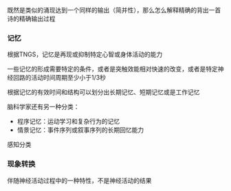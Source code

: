 既然是类似的涌现达到一个同样的输出（简并性），那么怎么解释精确的背出一首诗的精确输出过程



### 记忆



根据TNGS，记忆是再现或抑制特定心智或身体活动的能力

一些记忆的形成需要特定的条件，或者是突触效能相对快速的改变，或者是特定神经回路的活动时间周期至少小于1/3秒



根据记忆的有效时间和结构可以划分出长期记忆、短期记忆或是工作记忆

脑科学家还有另一种分类：

- 程序记忆：运动学习和复杂行为的记忆
- 情景记忆：事件序列或叙事序列的长期回忆能力



感知分类



### 现象转换

伴随神经活动过程中的一种特性，不是神经活动的结果

